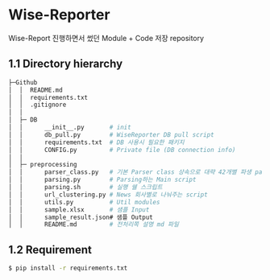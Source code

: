 # Wise-Reporter

Wise-Report 진행하면서 썼던 Module + Code 저장 repository

## 1.1 Directory hierarchy
```bash
├─Github
│  │  README.md
│  │  requirements.txt
│  │  .gitignore
│  │
│  ├─ DB
│  │      __init__.py       # init 
│  │      db_pull.py        # WiseReporter DB pull script 
│  │      requirements.txt  # DB 사용시 필요한 패키지  
│  │      CONFIG.py         # Private file (DB connection info)
│  │    
│  ├─ preprocessing
│  │      parser_class.py   # 기본 Parser class 상속으로 대략 42개별 파생 parser 있음
│  │      parsing.py        # Parsing하는 Main script
│  │      parsing.sh        # 실행 쉘 스크립트 
│  │      url_clustering.py # News 회사별로 나눠주는 script  
│  │      utils.py          # Util modules
│  │      sample.xlsx       # 샘플 Input   
│  │      sample_result.json# 샘플 Output    
│  │      README.md         # 전처리쪽 설명 md 파일  
```

## 1.2 Requirement
```bash 
$ pip install -r requirements.txt 
```
